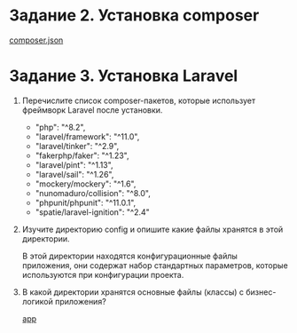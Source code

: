 # Задание 2. Установка composer
[composer.json](https://github.com/irinarinch/laravel/blob/main/composer.json)

# Задание 3. Установка Laravel
1. Перечислите список composer-пакетов, которые использует фреймворк Laravel после установки.
   
   - "php": "^8.2",
   - "laravel/framework": "^11.0",
   - "laravel/tinker": "^2.9",
   - "fakerphp/faker": "^1.23",
   - "laravel/pint": "^1.13",
   - "laravel/sail": "^1.26",
   - "mockery/mockery": "^1.6",
   - "nunomaduro/collision": "^8.0",
   - "phpunit/phpunit": "^11.0.1",
   - "spatie/laravel-ignition": "^2.4"

2. Изучите директорию config и опишите какие файлы хранятся в этой директории.
   
   В этой директории находятся конфигурационные файлы приложения, они содержат набор стандартных параметров, которые используются при конфигурации проекта.

3. В какой директории хранятся основные файлы (классы) с бизнес-логикой приложения?
   
   [app](https://github.com/irinarinch/laravel/tree/main/app)